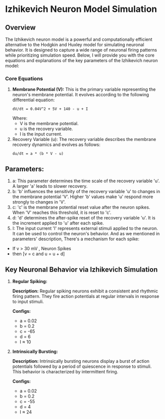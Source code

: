 # Izhikevich Neuron Model Simulation
## Overview
The Izhikevich neuron model is a powerful and computationally efficient alternative to the Hodgkin and Huxley model for simulating neuronal behavior. It is designed to capture a wide range of neuronal firing patterns while prioritizing simulation speed. Below, I will provide you with the core equations and explanations of the key parameters of the Izhikevich neuron model:
### Core Equations
1. **Membrane Potential (V):** This is the primary variable representing the neuron's membrane potential. It evolves according to the following differential equation:
   ```
   dV/dt = 0.04V^2 + 5V + 140 - u + I
   ```
   Where:
   + V is the membrane potential.
   + u is the recovery variable.
   + I is the input current.
2. Recovery Variable (u): The recovery variable describes the membrane recovery dynamics and evolves as follows:
   ```
   du/dt = a * (b * V - u)
   ```
## Parameters:
1. a: This parameter determines the time scale of the recovery variable 'u'. A larger 'a' leads to slower recovery.
2. b: 'b' influences the sensitivity of the recovery variable 'u' to changes in the membrane potential 'V'. Higher 'b' values make 'u' respond more strongly to changes in 'V'.
3. c: 'c' is the membrane potential reset value after the neuron spikes. When 'V' reaches this threshold, it is reset to 'c'.
4. d: 'd' determines the after-spike reset of the recovery variable 'u'. It is the increment applied to 'u' after each spike.
5. I: The input current 'I' represents external stimuli applied to the neuron. It can be used to control the neuron's behavior.
And as we mentioned in parameters' description, There's a mechanism for each spike:
+ If v > 30 mV , Neuron Spikes
+ then [v = c and u = u + d]

## Key Neuronal Behavior via Izhikevich Simulation
1. **Regular Spiking:**
   
   **Description:** Regular spiking neurons exhibit a consistent and rhythmic firing pattern. They fire action potentials at regular intervals in response to input stimuli.
   
   **Configs:**
   + a = 0.02
   + b = 0.2
   + c = -65
   + d = 6
   + I ≈ 10
3. **Intrinsically Bursting:**
   
   **Description:** Intrinsically bursting neurons display a burst of action potentials followed by a period of quiescence in response to stimuli. This behavior is characterized by intermittent firing.
   
   **Configs:**
   + a = 0.02
   + b = 0.2
   + c = -55
   + d = 4
   + I ≈ 24
